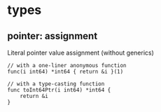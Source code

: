 # types

## pointer: assignment

Literal pointer value assignment (without generics)

```
// with a one-liner anonymous function
func(i int64) *int64 { return &i }(1)
```

```
// with a type-casting function
func toInt64Ptr(i int64) *int64 {
	return &i
}
```
